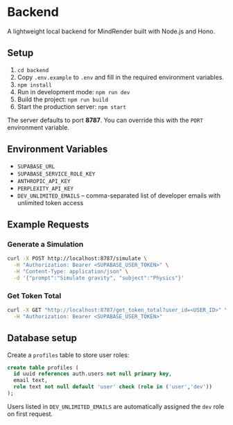 # Backend

A lightweight local backend for MindRender built with Node.js and Hono.

## Setup

1. `cd backend`
2. Copy `.env.example` to `.env` and fill in the required environment variables.
3. `npm install`
4. Run in development mode: `npm run dev`
5. Build the project: `npm run build`
6. Start the production server: `npm start`

The server defaults to port **8787**. You can override this with the `PORT` environment variable.

## Environment Variables

- `SUPABASE_URL`
- `SUPABASE_SERVICE_ROLE_KEY`
- `ANTHROPIC_API_KEY`
- `PERPLEXITY_API_KEY`
- `DEV_UNLIMITED_EMAILS` – comma-separated list of developer emails with unlimited token access

## Example Requests

### Generate a Simulation

```bash
curl -X POST http://localhost:8787/simulate \
  -H "Authorization: Bearer <SUPABASE_USER_TOKEN>" \
  -H "Content-Type: application/json" \
  -d '{"prompt":"Simulate gravity", "subject":"Physics"}'
```

### Get Token Total

```bash
curl -X GET "http://localhost:8787/get_token_total?user_id=<USER_ID>" \
  -H "Authorization: Bearer <SUPABASE_USER_TOKEN>"
```

## Database setup

Create a `profiles` table to store user roles:

```sql
create table profiles (
  id uuid references auth.users not null primary key,
  email text,
  role text not null default 'user' check (role in ('user','dev'))
);
```

Users listed in `DEV_UNLIMITED_EMAILS` are automatically assigned the `dev` role on first request.
